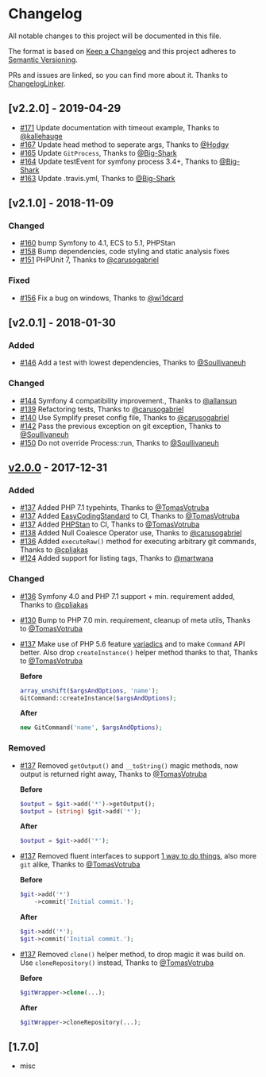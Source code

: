 # Changelog

All notable changes to this project will be documented in this file.

The format is based on [Keep a Changelog](http://keepachangelog.com/en/1.0.0/)
and this project adheres to [Semantic Versioning](http://semver.org/spec/v2.0.0.html).

PRs and issues are linked, so you can find more about it. Thanks to [ChangelogLinker](https://github.com/Symplify/ChangelogLinker).

<!-- changelog-linker -->

## [v2.2.0] - 2019-04-29

- [#171] Update documentation with timeout example, Thanks to [@kallehauge]
- [#167] Update head method to seperate args, Thanks to [@Hodgy]
- [#165] Update `GitProcess`, Thanks to [@Big-Shark]
- [#164] Update testEvent for symfony process 3.4+, Thanks to [@Big-Shark]
- [#163] Update .travis.yml, Thanks to [@Big-Shark]

## [v2.1.0] - 2018-11-09

### Changed

- [#160] bump Symfony to 4.1, ECS to 5.1, PHPStan
- [#158] Bump dependencies, code styling and static analysis fixes
- [#151] PHPUnit 7, Thanks to [@carusogabriel]

### Fixed

- [#156] Fix a bug on windows, Thanks to [@wi1dcard]

## [v2.0.1] - 2018-01-30

### Added

- [#146] Add a test with lowest dependencies, Thanks to [@Soullivaneuh]

### Changed

- [#144] Symfony 4 compatibility improvement., Thanks to [@allansun]
- [#139] Refactoring tests, Thanks to [@carusogabriel]
- [#140] Use Symplify preset config file, Thanks to [@carusogabriel]
- [#142] Pass the previous exception on git exception, Thanks to [@Soullivaneuh]
- [#150] Do not override Process::run, Thanks to [@Soullivaneuh]

## [v2.0.0] - 2017-12-31

### Added

- [#137] Added PHP 7.1 typehints, Thanks to [@TomasVotruba]
- [#137] Added [EasyCodingStandard](https://github.com/Symplify/EasyCodingStandard) to CI, Thanks to [@TomasVotruba]
- [#137] Added [PHPStan](https://github.com/phpstan/phpstan) to CI, Thanks to [@TomasVotruba]
- [#138] Added Null Coalesce Operator use, Thanks to [@carusogabriel]
- [#136] Added `executeRaw()` method for executing arbitrary git commands, Thanks to [@cpliakas]
- [#124] Added support for listing tags, Thanks to [@martwana]

### Changed

- [#136] Symfony 4.0 and PHP 7.1 support + min. requirement added, Thanks to [@cpliakas]
- [#130] Bump to PHP 7.0 min. requirement, cleanup of meta utils, Thanks to [@TomasVotruba]
- [#137] Make use of PHP 5.6 feature [variadics](http://php.net/manual/en/functions.arguments.php#functions.variable-arg-list) and to make `Command` API better. Also drop `createInstance()` helper method thanks to that, Thanks to [@TomasVotruba]

    **Before**
    
    ```php
    array_unshift($argsAndOptions, 'name');
    GitCommand::createInstance($argsAndOptions);
    ```
    
    **After**
    
    ```php
    new GitCommand('name', $argsAndOptions);
    ```
 
### Removed

- [#137] Removed `getOutput()` and `__toString()` magic methods, now output is returned right away, Thanks to [@TomasVotruba]
  
    **Before**

    ```php
    $output = $git->add('*')->getOutput();
    $output = (string) $git->add('*');
    ```
        
    **After**
    
    ```php
    $output = $git->add('*');
    ```

- [#137] Removed fluent interfaces to support [1 way to do things](https://ocramius.github.io/blog/fluent-interfaces-are-evil/), also more `git` alike, Thanks to [@TomasVotruba]

    **Before**
    
    ```php
    $git->add('*')
        ->commit('Initial commit.');
    ```
    
    **After**
    
    ```php
    $git->add('*');
    $git->commit('Initial commit.');
    ```
    
- [#137] Removed `clone()` helper method, to drop magic it was build on. Use `cloneRepository()` instead, Thanks to [@TomasVotruba]
                 
    **Before**
    
    ```php
    $gitWrapper->clone(...);
    ```
    
    **After**
    
    ```php
    $gitWrapper->cloneRepository(...);
    ```

## [1.7.0]

- misc


[v2.0.0]: https://github.com/cpliakas/git-wrapper/compare/1.7.0...v2.0.0
[#138]: https://github.com/cpliakas/git-wrapper/pull/138
[#137]: https://github.com/cpliakas/git-wrapper/pull/137
[#136]: https://github.com/cpliakas/git-wrapper/pull/136
[#130]: https://github.com/cpliakas/git-wrapper/pull/130
[#124]: https://github.com/cpliakas/git-wrapper/pull/124
[@martwana]: https://github.com/martwana
[@cpliakas]: https://github.com/cpliakas
[@carusogabriel]: https://github.com/carusogabriel
[@TomasVotruba]: https://github.com/TomasVotruba

[#156]: https://github.com/cpliakas/git-wrapper/pull/156
[#155]: https://github.com/cpliakas/git-wrapper/pull/155
[#151]: https://github.com/cpliakas/git-wrapper/pull/151
[#150]: https://github.com/cpliakas/git-wrapper/pull/150
[#146]: https://github.com/cpliakas/git-wrapper/pull/146
[#144]: https://github.com/cpliakas/git-wrapper/pull/144
[#142]: https://github.com/cpliakas/git-wrapper/pull/142
[#140]: https://github.com/cpliakas/git-wrapper/pull/140
[#139]: https://github.com/cpliakas/git-wrapper/pull/139
[@wi1dcard]: https://github.com/wi1dcard
[@allansun]: https://github.com/allansun
[@Soullivaneuh]: https://github.com/Soullivaneuh
[#160]: https://github.com/cpliakas/git-wrapper/pull/160
[#158]: https://github.com/cpliakas/git-wrapper/pull/158
[#171]: https://github.com/cpliakas/git-wrapper/pull/171
[#167]: https://github.com/cpliakas/git-wrapper/pull/167
[#165]: https://github.com/cpliakas/git-wrapper/pull/165
[#164]: https://github.com/cpliakas/git-wrapper/pull/164
[#163]: https://github.com/cpliakas/git-wrapper/pull/163
[@kallehauge]: https://github.com/kallehauge
[@Hodgy]: https://github.com/Hodgy
[@Big-Shark]: https://github.com/Big-Shark
